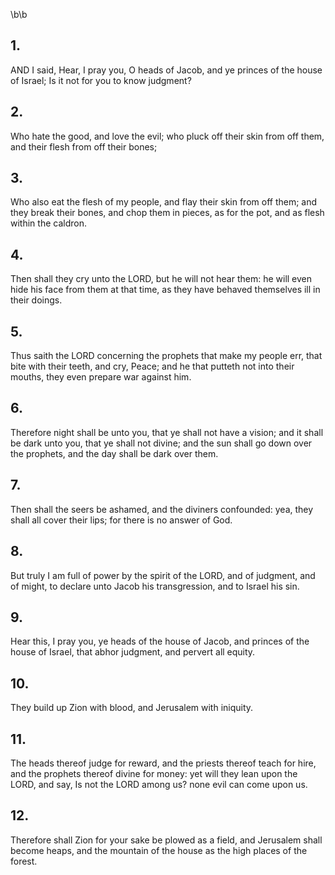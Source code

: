 \b\b
## 1.
AND I said, Hear, I pray you, O heads of Jacob, and ye princes of the house of Israel; Is it not for you to know judgment?
## 2.
Who hate the good, and love the evil; who pluck off their skin from off them, and their flesh from off their bones;
## 3.
Who also eat the flesh of my people, and flay their skin from off them; and they break their bones, and chop them in pieces, as for the pot, and as flesh within the caldron.
## 4.
Then shall they cry unto the LORD, but he will not hear them: he will even hide his face from them at that time, as they have behaved themselves ill in their doings.
## 5.
Thus saith the LORD concerning the prophets that make my people err, that bite with their teeth, and cry, Peace; and he that putteth not into their mouths, they even prepare war against him.
## 6.
Therefore night shall be unto you, that ye shall not have a vision; and it shall be dark unto you, that ye shall not divine; and the sun shall go down over the prophets, and the day shall be dark over them.
## 7.
Then shall the seers be ashamed, and the diviners confounded: yea, they shall all cover their lips; for there is no answer of God.
## 8.
But truly I am full of power by the spirit of the LORD, and of judgment, and of might, to declare unto Jacob his transgression, and to Israel his sin.
## 9.
Hear this, I pray you, ye heads of the house of Jacob, and princes of the house of Israel, that abhor judgment, and pervert all equity.
## 10.
They build up Zion with blood, and Jerusalem with iniquity.
## 11.
The heads thereof judge for reward, and the priests thereof teach for hire, and the prophets thereof divine for money: yet will they lean upon the LORD, and say, Is not the LORD among us?  none evil can come upon us.
## 12.
Therefore shall Zion for your sake be plowed as a field, and Jerusalem shall become heaps, and the mountain of the house as the high places of the forest.
